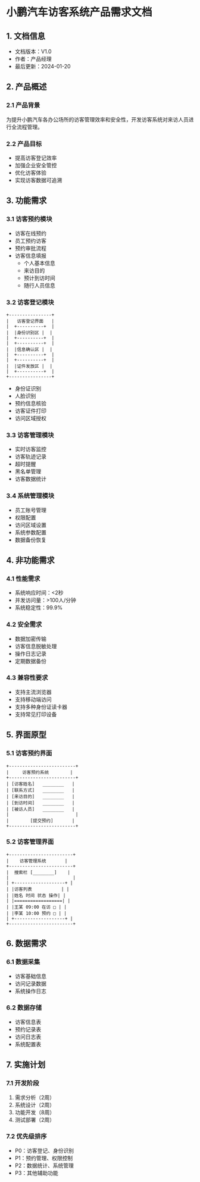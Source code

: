 # 小鹏汽车访客系统产品需求文档

## 1. 文档信息

- 文档版本：V1.0
- 作者：产品经理
- 最后更新：2024-01-20

## 2. 产品概述

### 2.1 产品背景
为提升小鹏汽车各办公场所的访客管理效率和安全性，开发访客系统对来访人员进行全流程管理。

### 2.2 产品目标
- 提高访客登记效率
- 加强企业安全管控
- 优化访客体验
- 实现访客数据可追溯

## 3. 功能需求

### 3.1 访客预约模块
- 访客在线预约
- 员工预约访客
- 预约审批流程
- 访客信息填报
  - 个人基本信息
  - 来访目的
  - 预计到访时间
  - 随行人员信息

### 3.2 访客登记模块
```
+----------------+
|   访客登记界面   |
|  +----------+  |
|  |身份识别区 |  |
|  +----------+  |
|  +----------+  |
|  |信息确认区 |  |
|  +----------+  |
|  +----------+  |
|  |证件发放区 |  |
|  +----------+  |
+----------------+
```

- 身份证识别
- 人脸识别
- 预约信息核验
- 访客证件打印
- 访问区域授权

### 3.3 访客管理模块
- 实时访客监控
- 访客轨迹记录
- 超时提醒
- 黑名单管理
- 访客数据统计

### 3.4 系统管理模块
- 员工账号管理
- 权限配置
- 访问区域设置
- 系统参数配置
- 数据备份恢复

## 4. 非功能需求

### 4.1 性能需求
- 系统响应时间：<2秒
- 并发访问量：>100人/分钟
- 系统稳定性：99.9%

### 4.2 安全需求
- 数据加密传输
- 访客信息脱敏处理
- 操作日志记录
- 定期数据备份

### 4.3 兼容性要求
- 支持主流浏览器
- 支持移动端访问
- 支持多种身份证读卡器
- 支持常见打印设备

## 5. 界面原型

### 5.1 访客预约界面
```
+-------------------------+
|     访客预约系统        |
+-------------------------+
| [访客姓名]   ________   |
| [联系方式]   ________   |
| [来访目的]   ________   |
| [到访时间]   ________   |
| [被访人员]   ________   |
|                         |
|        [提交预约]       |
+-------------------------+
```

### 5.2 访客管理界面
```
+------------------------+
|    访客管理系统       |
+------------------------+
|  搜索栏 [________]    |
|                        |
| +-------------------+ |
| |访客列表           | |
| |姓名 时间 状态 操作| |
| |==================| |
| |王某 09:00 在访 □ | |
| |李某 10:00 预约 □ | |
| +-------------------+ |
+------------------------+
```

## 6. 数据需求

### 6.1 数据采集
- 访客基础信息
- 访问记录数据
- 系统操作日志

### 6.2 数据存储
- 访客信息表
- 预约记录表
- 访问日志表
- 系统配置表

## 7. 实施计划

### 7.1 开发阶段
1. 需求分析（2周）
2. 系统设计（2周）
3. 功能开发（8周）
4. 测试部署（2周）

### 7.2 优先级排序
- P0：访客登记、身份识别
- P1：预约管理、权限控制
- P2：数据统计、系统管理
- P3：其他辅助功能